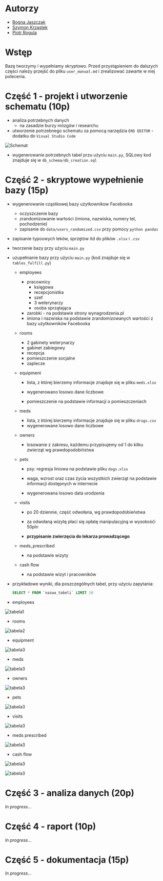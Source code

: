 # Autorzy
* [Bogna Jaszczak](https://github.com/bognaj)
* [Szymon Krząstek](https://github.com/kszonsteg)
* [Piotr Rogula](https://github.com/rogulforce)

# Wstęp
Bazę tworzymy i wypełniamy skryptowo. 
Przed przystąpieniem do dalszych części należy przejść do pliku `user_manual.md` i zrealizować zawarte w niej polecenia.

# Część 1 - projekt i utworzenie schematu (10p)
* analiza potrzebnych danych
	* na zasadzie burzy mózgów i researchu	
* utworzenie potrzebnego schematu za pomocą narzędzia `ERD EDITOR` - dodatku do `Visual Studio Code`

![Schemat](resources/images/schema.png?raw=true)

* wygenerowanie potrzebnych tabel przu użyciu `main.py`, SQLowy kod znajduje się w `db_schema/db_creation.sql`

# Część 2 - skryptowe wypełnienie bazy (15p)

* wygenerowanie cząstkowej bazy użytkownikow Facebooka
	* oczyszczenie bazy
	* zrandomizowanie wartości (imiona, nazwiska, numery tel, pochodzenie)
	* zapisanie do `data/users_randomized.csv` przy pomocy `python pandas`

* zapisanie typoowych leków, sprzętów itd do plików `.xlsx` i `.csv`	
  
* tworzenie bazy przy użyciu `main.py`


* uzupełnianie bazy przy użyciu `main.py` (kod znajduje się w `tables_fulfill.py`)
	* employees
		* pracownicy
	  		* księgowa
	  		* recepcjonistka
	  		* szef
	  		* 3 weterynarzy
	 		* osoba sprzątająca
	 	* zarobki - na podstawie strony wynagrodzenia.pl
	 	* imiona i nazwiska na podstawie zrandomizowanych wartości z bazy użytkowników Facebooka
	* rooms
		* 2 gabinety weterynarzy
	  	* gabinet zabiegowy
	  	* recepcja
	  	* pomieszczenie socjalne
	  	* zaplecze
	* equipment
	  	
		* lista, z której bierzemy informacje znajduje się w pliku `meds.xlsx`
	  	
		* wygenerowano losowo dane liczbowe
	  	
		* pomieszczenie na podstawie informacji o pomieszczeniach
	* meds
	  	
		* lista, z której bierzemy informacje znajduje się w pliku `drugs.csv`
		* wygenerowane losowo dane liczbowe
	* owners
		* losowanie z zakresu, każdemu przypisujemy od 1 do kilku zwierząt wg prawdopodobiństwa
	
	* pets
	  	
		* psy: regresja liniowa na podstawie pliku `dogs.xlsx`
	  	
		* waga, wzrost oraz czas życia wszystkich zwierząt na podstawie informacji dostępnych w internecie
		* wygenerowana losowo data urodzenia
	
	* visits
		* po 20 dziennie, część odwołana, wg prawdopodobieństwa
	  	* za odwołaną wizytę płaci się opłatę manipulacyjną w wysokośći 50pln
	
		* **przypisanie zwierzęcia do lekarza prowadzącego**
		
	* meds_prescribed
		
		* na podstawie wizyty
	* cash flow
	  	
		* na podstawie wizyt i pracowników
		
	  
* przykładowe wyniki, dla poszczególnych tabel, przy użyciu zapytania:
  ```sql
  SELECT * FROM `nazwa_tabeli` LIMIT 10
  ```

* employees

![tabela1](resources/images/employees.png?raw=true)

* rooms

![tabela2](resources/images/rooms.png?raw=true)

* equipment

![tabela3](resources/images/equipment.png?raw=true)

* meds

![tabela3](resources/images/meds.png?raw=true)

* owners

![tabela3](resources/images/owners.png?raw=true)

* pets

![tabela3](resources/images/pets.png?raw=true)

* visits

![tabela3](resources/images/visits.png?raw=true)

* meds prescribed

![tabela3](resources/images/meds_perscribed.png?raw=true)

* cash flow

![tabela3](resources/images/cashflow2.png?raw=true)

![tabela3](resources/images/cashflow1.png?raw=true)


# Część 3 - analiza danych (20p)

_In progress..._

# Część 4 - raport (10p)

_In progress..._

# Część 5 - dokumentacja (15p)

_In progress..._
